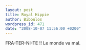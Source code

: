 ```yaml
---
layout: post
title: Royal Hippie
author: Biboulos
wordpress_id: 471
date: "2008-10-07 11:56:00 +0200"
---
```


FRA-TER-NI-TE !! Le monde va mal.
